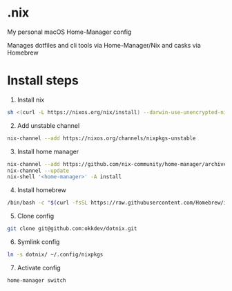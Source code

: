 # .nix

My personal macOS Home-Manager config

Manages dotfiles and cli tools via Home-Manager/Nix and casks via Homebrew

# Install steps

1. Install nix
```sh
sh <(curl -L https://nixos.org/nix/install) --darwin-use-unencrypted-nix-store-volume --daemon
```
2. Add unstable channel 
```sh
nix-channel --add https://nixos.org/channels/nixpkgs-unstable
```
3. Install home manager
```sh
nix-channel --add https://github.com/nix-community/home-manager/archive/master.tar.gz home-manager
nix-channel --update
nix-shell '<home-manager>' -A install
```
4. Install homebrew
```sh
/bin/bash -c "$(curl -fsSL https://raw.githubusercontent.com/Homebrew/install/HEAD/install.sh)"
```
5. Clone config
```sh
git clone git@github.com:okkdev/dotnix.git
```
6. Symlink config
```sh
ln -s dotnix/ ~/.config/nixpkgs
```
7. Activate config
```sh
home-manager switch
```
